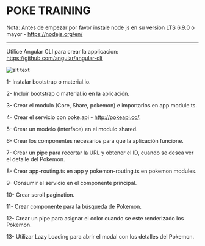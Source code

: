# POKE TRAINING

Nota: Antes de empezar por favor instale node js en su version LTS 6.9.0  o mayor - https://nodejs.org/en/

----------------------------------------------------------------------------------------------------------

Utilice Angular CLI para crear la applicacion: https://github.com/angular/angular-cli

![alt text](http://m.memegen.com/06sqm0.jpg)

1- Instalar bootstrap o material.io.

2- Incluir bootstrap o material.io en la aplicación.

3- Crear el modulo (Core, Share, pokemon) e importarlos en app.module.ts.

4- Crear el servicio con poke.api - http://pokeapi.co/.

5- Crear un modelo (interface) en el modulo shared.

6- Crear los componentes necesarios para que la aplicación funcione.

7- Crear un pipe para recortar la URL y obtener el ID, cuando se desea ver el detalle del Pokemon.

8- Crear app-routing.ts en app y pokemon-routing.ts en pokemon modules.

9- Consumir el servicio en el componente principal.

10- Crear scroll pagination.

11- Crear componente para la búsqueda de Pokemon.

12- Crear un pipe para asignar el color cuando se este renderizado los Pokemon.

13- Utilizar Lazy Loading para abrir el modal con los detalles del Pokemon.
